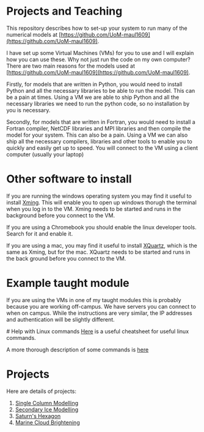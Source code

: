 # Projects and Teaching
This repository describes how to set-up your system to run many of the numerical models at [https://github.com/UoM-maul1609](https://github.com/UoM-maul1609).

I have set up some Virtual Machines (VMs) for you to use and I will explain how you can use these. Why not just run the code on my own computer? There are two main reasons for the models used at [https://github.com/UoM-maul1609](https://github.com/UoM-maul1609). 

Firstly, for models that are written in Python, you would need to install Python and all the necessary libraries to be able to run the model. This can be a pain at times. Using a VM we are able to ship Python and all the necessary libraries we need to run the python code, so no installation by you is necessary.  

Secondly, for models that are written in Fortran, you would need to install a Fortran compiler, NetCDF libraries and MPI libraries and then compile the model for your system. This can also be a pain. Using a VM we can also ship all the necessary compilers, libraries and other tools to enable you to quickly and easily get up to speed. You will connect to the VM using a client computer (usually your laptop)

# Other software to install

If you are running the windows operating system you may find it useful to install [Xming](https://sourceforge.net/projects/xming/). This will enable you to open up windows thorugh the terminal when you log in to the VM. Xming needs to be started and runs in the background before you connect to the VM.

If you are using a Chromebook you should enable the linux developer tools. Search for it and enable it.

If you are using a mac, you may find it useful to install [XQuartz](https://www.xquartz.org), which is the same as Xming, but for the mac. XQuartz needs to be started and runs in the back ground before you connect to the VM.


# Example taught module
If you are using the VMs in one of my taught modules this is probably because you are working off-campus. We have servers you can connect to when on campus. While the instructions are very similar, the IP addresses and authentication will be slightly different. 

# Help with Linux commands
[Here](https://cheatography.com/davechild/cheat-sheets/linux-command-line/) is a useful cheatsheet for useful linux commands.

A more thorough description of some commands is [here](https://www.digitalocean.com/community/tutorials/linux-commands)

# Projects
Here are details of projects:
 
1. [Single Column Modelling](scm-precipitation-modelling/README.md)
2. [Secondary Ice Modelling](parcel-modelling/README.md)
3. [Saturn's Hexagon](saturn-hexagon-modelling/README.md)
4. [Marine Cloud Brightening](mcb-modelling/README.md)


